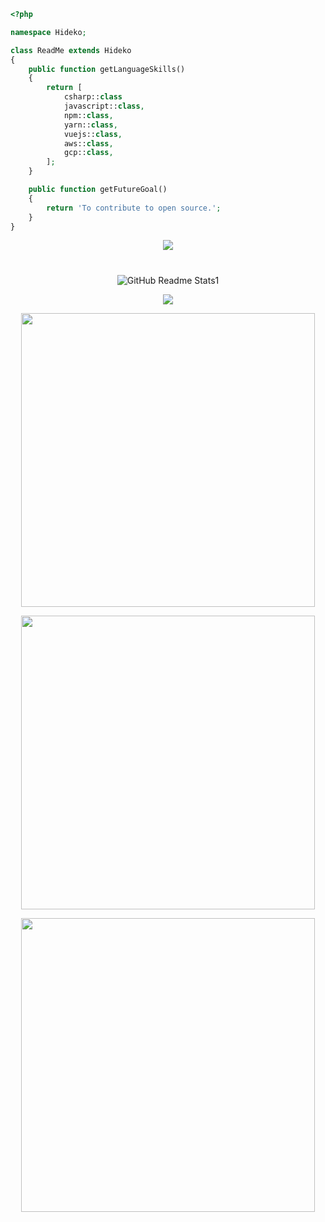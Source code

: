 ```php
<?php

namespace Hideko;

class ReadMe extends Hideko
{
    public function getLanguageSkills()
    {
        return [
            csharp::class
            javascript::class,
            npm::class,
            yarn::class,
            vuejs::class,
            aws::class,
            gcp::class,
        ];
    }

    public function getFutureGoal()
    {
        return 'To contribute to open source.';
    }
}
```

<p align="center">
 <img src="https://media.discordapp.net/attachments/969461028138147891/1102574793104031774/Rounded_20230501_213811.png?width=1439&height=479" />
 
#
 
<p align="center">
 <img src="https://media.discordapp.net/attachments/969461028138147891/1101847631468179466/Rounded_20230429_212837.png?width=1439&height=197" align="center" alt="GitHub Readme Stats1" />

<p align="center">
<img src="https://github-readme-stats.vercel.app/api?username=Hideko-Dev&show_icons=true&theme=dracula&bg_color=30,6f00ff,22234d&title_color=fff&text_color=fff&hide_border=true">

<p align="center">
 <img src="https://github-readme-stats.vercel.app/api/pin?username=Hideko-Dev&repo=TempCleaner&title_color=fff&icon_color=f9f9f9&text_color=fff&bg_color=30,6f00ff,22234d&hide_border=true" width="470">

 <p align="center">
 <img src="https://github-readme-stats.vercel.app/api/pin?username=Hideko-Dev&repo=Modshifter&title_color=fff&icon_color=f9f9f9&text_color=fff&bg_color=30,6f00ff,22234d&hide_border=true" width="470">

 <p align="center">
  <img src="https://github-readme-stats.vercel.app/api/pin?username=Hideko-Dev&repo=Meteor&title_color=fff&icon_color=f9f9f9&text_color=fff&bg_color=30,6f00ff,22234d&hide_border=true" width="470">
